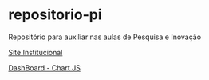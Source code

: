 # repositorio-pi
Repositório para auxiliar nas aulas de Pesquisa e Inovação


<a target='_blank' href='https://lean-dro.github.io/repositorio-pi/siteInstitucional/'>Site Institucional</a>

<a target='_blank' href='https://lean-dro.github.io/repositorio-pi/videoaula-chartjs/'>DashBoard - Chart JS</a>
